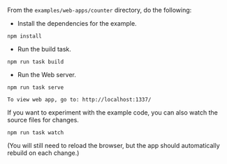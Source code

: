 From the `examples/web-apps/counter` directory, do the following:

- Install the dependencies for the example.

```
npm install
```

- Run the build task.

```
npm run task build
```

- Run the Web server.

```
npm run task serve
```

```
To view web app, go to: http://localhost:1337/
```

If you want to experiment with the example code, you can also watch the source files for changes.

```
npm run task watch
```

(You will still need to reload the browser, but the app should automatically rebuild on each change.)
